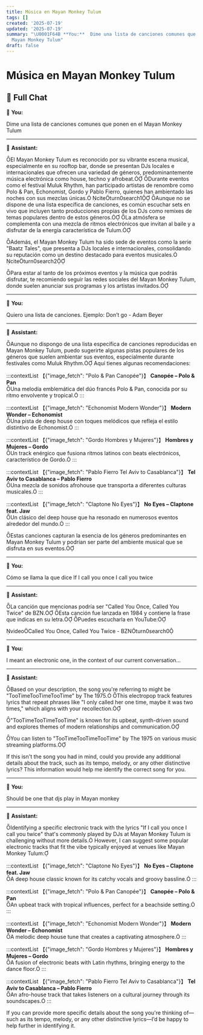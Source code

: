 ```yaml
---
title: Música en Mayan Monkey Tulum
tags: []
created: '2025-07-19'
updated: '2025-07-19'
summary: "\U0001F64B **You:**  Dime una lista de canciones comunes que ponen en el
  Mayan Monkey Tulum"
draft: false
---
```


# Música en Mayan Monkey Tulum

## 🧠 Full Chat

🙋 **You:**

Dime una lista de canciones comunes que ponen en el Mayan Monkey Tulum

---

🤖 **Assistant:**

El Mayan Monkey Tulum es reconocido por su vibrante escena musical, especialmente en su rooftop bar, donde se presentan DJs locales e internacionales que ofrecen una variedad de géneros, predominantemente música electrónica como house, techno y afrobeat. Durante eventos como el festival Muluk Rhythm, han participado artistas de renombre como Polo & Pan, Echonomist, Gordo y Pablo Fierro, quienes han ambientado las noches con sus mezclas únicas. citeturn0search1 Aunque no se dispone de una lista específica de canciones, es común escuchar sets en vivo que incluyen tanto producciones propias de los DJs como remixes de temas populares dentro de estos géneros. La atmósfera se complementa con una mezcla de ritmos electrónicos que invitan al baile y a disfrutar de la energía característica de Tulum.

Además, el Mayan Monkey Tulum ha sido sede de eventos como la serie "Baatz Tales", que presenta a DJs locales e internacionales, consolidando su reputación como un destino destacado para eventos musicales. citeturn0search2

Para estar al tanto de los próximos eventos y la música que podrás disfrutar, te recomiendo seguir las redes sociales del Mayan Monkey Tulum, donde suelen anunciar sus programas y los artistas invitados.

---

🙋 **You:**

Quiero una lista de canciones. Ejemplo:
Don’t go - Adam Beyer

---

🤖 **Assistant:**

Aunque no dispongo de una lista específica de canciones reproducidas en Mayan Monkey Tulum, puedo sugerirte algunas pistas populares de los géneros que suelen ambientar sus eventos, especialmente durante festivales como Muluk Rhythm. Aquí tienes algunas recomendaciones:

:::contextList
【{"image_fetch": "Polo & Pan Canopée"}】
**Canopée – Polo & Pan**  
Una melodía emblemática del dúo francés Polo & Pan, conocida por su ritmo envolvente y tropical.
:::

:::contextList
【{"image_fetch": "Echonomist Modern Wonder"}】
**Modern Wonder – Echonomist**  
Una pista de deep house con toques melódicos que refleja el estilo distintivo de Echonomist.
:::

:::contextList
【{"image_fetch": "Gordo Hombres y Mujeres"}】
**Hombres y Mujeres – Gordo**  
Un track enérgico que fusiona ritmos latinos con beats electrónicos, característico de Gordo.
:::

:::contextList
【{"image_fetch": "Pablo Fierro Tel Aviv to Casablanca"}】
**Tel Aviv to Casablanca – Pablo Fierro**  
Una mezcla de sonidos afrohouse que transporta a diferentes culturas musicales.
:::

:::contextList
【{"image_fetch": "Claptone No Eyes"}】
**No Eyes – Claptone feat. Jaw**  
Un clásico del deep house que ha resonado en numerosos eventos alrededor del mundo.
:::

Estas canciones capturan la esencia de los géneros predominantes en Mayan Monkey Tulum y podrían ser parte del ambiente musical que se disfruta en sus eventos.

---

🙋 **You:**

Cómo se llama la que dice If I call you once I call you twice

---

🤖 **Assistant:**

La canción que mencionas podría ser "Called You Once, Called You Twice" de BZN. Esta canción fue lanzada en 1984 y contiene la frase que indicas en su letra. Puedes escucharla en YouTube:

videoCalled You Once, Called You Twice - BZNturn0search0

---

🙋 **You:**

I meant an electronic one, in the context of our current conversation…

---

🤖 **Assistant:**

Based on your description, the song you're referring to might be "TooTimeTooTimeTooTime" by The 1975. This electropop track features lyrics that repeat phrases like "I only called her one time, maybe it was two times," which aligns with your recollection.

"TooTimeTooTimeTooTime" is known for its upbeat, synth-driven sound and explores themes of modern relationships and communication.

You can listen to "TooTimeTooTimeTooTime" by The 1975 on various music streaming platforms.

If this isn't the song you had in mind, could you provide any additional details about the track, such as its tempo, melody, or any other distinctive lyrics? This information would help me identify the correct song for you.

---

🙋 **You:**

Should be one that djs play in Mayan monkey

---

🤖 **Assistant:**

Identifying a specific electronic track with the lyrics "If I call you once I call you twice" that's commonly played by DJs at Mayan Monkey Tulum is challenging without more details. However, I can suggest some popular electronic tracks that fit the vibe typically enjoyed at venues like Mayan Monkey Tulum:

:::contextList
【{"image_fetch": "Claptone No Eyes"}】
**No Eyes – Claptone feat. Jaw**  
A deep house classic known for its catchy vocals and groovy bassline.
:::

:::contextList
【{"image_fetch": "Polo & Pan Canopée"}】
**Canopée – Polo & Pan**  
An upbeat track with tropical influences, perfect for a beachside setting.
:::

:::contextList
【{"image_fetch": "Echonomist Modern Wonder"}】
**Modern Wonder – Echonomist**  
A melodic deep house tune that creates a captivating atmosphere.
:::

:::contextList
【{"image_fetch": "Gordo Hombres y Mujeres"}】
**Hombres y Mujeres – Gordo**  
A fusion of electronic beats with Latin rhythms, bringing energy to the dance floor.
:::

:::contextList
【{"image_fetch": "Pablo Fierro Tel Aviv to Casablanca"}】
**Tel Aviv to Casablanca – Pablo Fierro**  
An afro-house track that takes listeners on a cultural journey through its soundscapes.
:::

If you can provide more specific details about the song you're thinking of—such as its tempo, melody, or any other distinctive lyrics—I’d be happy to help further in identifying it.